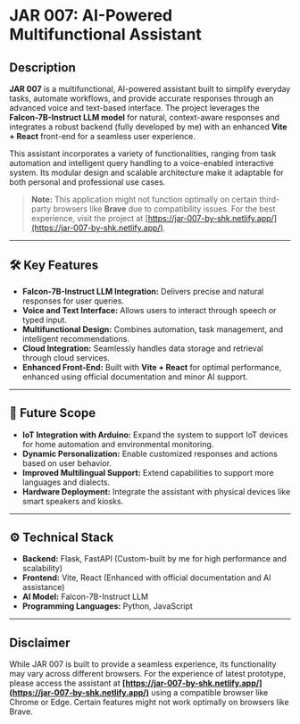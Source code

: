 # JAR 007: AI-Powered Multifunctional Assistant

## Description
**JAR 007** is a multifunctional, AI-powered assistant built to simplify everyday tasks, automate workflows, and provide accurate responses through an advanced voice and text-based interface. The project leverages the **Falcon-7B-Instruct LLM model** for natural, context-aware responses and integrates a robust backend (fully developed by me) with an enhanced **Vite + React** front-end for a seamless user experience.

This assistant incorporates a variety of functionalities, ranging from task automation and intelligent query handling to a voice-enabled interactive system. Its modular design and scalable architecture make it adaptable for both personal and professional use cases.

> **Note:** This application might not function optimally on certain third-party browsers like **Brave** due to compatibility issues. For the best experience, visit the project at [https://jar-007-by-shk.netlify.app/](https://jar-007-by-shk.netlify.app/).

---

## 🛠️ Key Features
- **Falcon-7B-Instruct LLM Integration:** Delivers precise and natural responses for user queries.
- **Voice and Text Interface:** Allows users to interact through speech or typed input.
- **Multifunctional Design:** Combines automation, task management, and intelligent recommendations.
- **Cloud Integration:** Seamlessly handles data storage and retrieval through cloud services.
- **Enhanced Front-End:** Built with **Vite + React** for optimal performance, enhanced using official documentation and minor AI support.

---

## 🔮 Future Scope
- **IoT Integration with Arduino:** Expand the system to support IoT devices for home automation and environmental monitoring.
- **Dynamic Personalization:** Enable customized responses and actions based on user behavior.
- **Improved Multilingual Support:** Extend capabilities to support more languages and dialects.
- **Hardware Deployment:** Integrate the assistant with physical devices like smart speakers and kiosks.

---

## ⚙️ Technical Stack
- **Backend:** Flask, FastAPI (Custom-built by me for high performance and scalability)
- **Frontend:** Vite, React (Enhanced with official documentation and AI assistance)
- **AI Model:** Falcon-7B-Instruct LLM
- **Programming Languages:** Python, JavaScript


---

## Disclaimer
While JAR 007 is built to provide a seamless experience, its functionality may vary across different browsers. For the experience of latest prototype, please access the assistant at **[https://jar-007-by-shk.netlify.app/](https://jar-007-by-shk.netlify.app/)** using a compatible browser like Chrome or Edge. Certain features might not work optimally on browsers like Brave.

